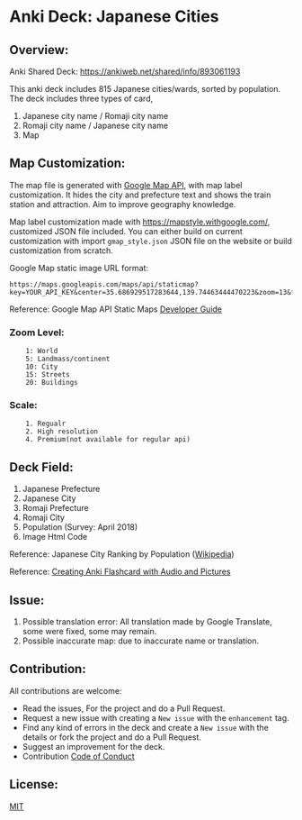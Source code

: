 # Anki Deck: Japanese Cities

## Overview: 

Anki Shared Deck: https://ankiweb.net/shared/info/893061193

This anki deck includes 815 Japanese cities/wards, sorted by population. The deck includes three types of card, 
1. Japanese city name / Romaji city name
2. Romaji city name / Japanese city name
3. Map

## Map Customization:

The map file is generated with [Google Map API](https://developers.google.com/maps/documentation/), with map label customization. It hides the city and prefecture text and shows the train station and attraction. Aim to improve geography knowledge.

Map label customization made with https://mapstyle.withgoogle.com/, customized JSON file included. You can either build on current customization with import `gmap_style.json` JSON file on the website or build customization from scratch. 

Google Map static image URL format: 
```
https://maps.googleapis.com/maps/api/staticmap?key=YOUR_API_KEY&center=35.686929517283644,139.74463444470223&zoom=13&format=png&maptype=roadmap&style=feature:administrative.locality%7Celement:labels.text%7Cvisibility:off&style=feature:administrative.neighborhood%7Celement:geometry.fill%7Ccolor:0xff5848&style=feature:landscape.man_made%7Cvisibility:off&style=feature:poi%7Cvisibility:on&style=feature:poi.business%7Cvisibility:off&style=feature:poi.government%7Cvisibility:off&style=feature:poi.school%7Cvisibility:off&style=feature:road%7Celement:labels.icon%7Cvisibility:off&style=feature:road.arterial%7Cvisibility:off&style=feature:road.highway%7Celement:labels%7Cvisibility:off&style=feature:road.local%7Cvisibility:off&style=feature:transit%7Cvisibility:off&style=feature:transit.line%7Celement:geometry.fill%7Cvisibility:on&style=feature:transit.line%7Celement:labels.text%7Cvisibility:on&style=feature:transit.station.airport%7Cvisibility:on%7Cweight:1&style=feature:transit.station.airport%7Celement:geometry.fill%7Cvisibility:on&style=feature:transit.station.rail%7Cvisibility:on&style=feature:transit.station.rail%7Celement:geometry.fill%7Cvisibility:simplified&size=480x360&scale=2
```

Reference: Google Map API Static Maps [Developer Guide](https://developers.google.com/maps/documentation/maps-static/dev-guide)

### Zoom Level:
```
    1: World
    5: Landmass/continent
    10: City
    15: Streets
    20: Buildings
```

### Scale: 
```
    1. Regualr
    2. High resolution
    4. Premium(not available for regular api)
```

## Deck Field:
1. Japanese Prefecture
2. Japanese City
3. Romaji Prefecture
4. Romaji City
5. Population (Survey: April 2018)
6. Image Html Code

Reference: Japanese City Ranking by Population ([Wikipedia](https://ja.wikipedia.org/wiki/%E6%97%A5%E6%9C%AC%E3%81%AE%E5%B8%82%E3%81%AE%E4%BA%BA%E5%8F%A3%E9%A0%86%E4%BD%8D))

Reference: [Creating Anki Flashcard with Audio and Pictures](http://womenlearnthai.com/index.php/creating-anki-flashcard-decks-with-audio-and-pictures/)

## Issue: 
1. Possible translation error: All translation made by Google Translate, some were fixed, some may remain. 
2. Possible inaccurate map: due to inaccurate name or translation. 

## Contribution: 
All contributions are welcome:
* Read the issues, For the project and do a Pull Request. 
* Request a new issue with creating a `New issue` with the `enhancement` tag. 
* Find any kind of errors in the deck and create a `New issue` with the details or fork the project and do a Pull Request.
* Suggest an improvement for the deck.
* Contribution [Code of Conduct](code-of-conduct.md)

## License:

[MIT](LICENSE)

